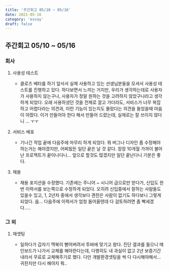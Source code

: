 ```yaml
---
title: '주간회고 05/10 ~ 05/16'
date: 2021-05-16
category: 'essay'
draft: false
---
```


## 주간회고 05/10 ~ 05/16

### 회사

1. 사용성 테스트

   - 클로즈 베타를 하기 앞서서 실제 사용하고 있는 선생님분들을 모셔서 사용성 테스트를 진행하고 있다. 하다보면서 느끼는 거지만, 우리가 생각하는데로 사용자가 사용하지 않는구나, 사용자가 정말 원하는 것을 고려하지 않았구나라고 생각하게 되었다. 오래 사용하셨던 것을 전제로 깔고 가더라도, 서비스가 너무 복잡하고 어렵다라는 의견과, 이런 기능이 있는지도 몰랐다는 의견을 들었을때 마음이 아팠다. 이거 만들어야 한다 해서 만들어 드렸는데, 실제로는 잘 쓰이지 않다니 … ㅜㅜ

2. 서비스 배포

   - 기나긴 작업 끝에 다음주에 마무리 하게 되었다. 뭐 버그나 디자인 좀 수정해야하는거는 해야겠지만, 어찌됬든 일단 끝은 날 것 같다. 장장 10개월 가까이 불어난 프로젝트가 끝이나다니... 앞으로 할것도 많겠지만 일단 끝난다니 기분은 좋다.

3. 채용
   - 채용 포지션을 수정했다. 기존에는 주니어 ~ 시니어 급으로만 받다가, 신입도 한번 이력서를 보는쪽으로 수정하게 되었다. 오히려 신입중에서 잘하는 사람들도 있을수 있고, 1, 2년차 중에서 생각보다 괜찬은 사람이 없기도 하다보니 그렇게 되었다. 음... 다음주에 이력서가 엄청 들어올텐데 다 검토하려면 좀 빡세겠다.....

### 그 외

1. 재셋팅

   - 일하다가 갑자기 맥북이 뻗어버려서 투바에 맞기고 왔다. 진단 결과를 들으니 메인보드가 나가서 교체를 해야한다는데, 다행히도 내 과실이 없고 2년 보증기간 내라서 무료로 교체해주기로 했다. 다만 개발환경셋팅을 싹 다 다시해야해서... 귀찬지만 다시 해야지 뭐..
